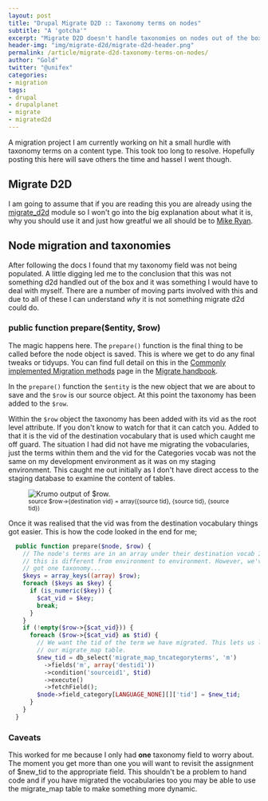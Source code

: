 ```yaml
---
layout: post
title: "Drupal Migrate D2D :: Taxonomy terms on nodes"
subtitle: "A 'gotcha'"
excerpt: "Migrate D2D doesn't handle taxonomies on nodes out of the box."
header-img: "img/migrate-d2d/migrate-d2d-header.png"
permalink: /article/migrate-d2d-taxonomy-terms-on-nodes/
author: "Gold"
twitter: "@unifex"
categories:
- migration
tags:
- drupal
- drupalplanet
- migrate
- migrated2d
---
```

A migration project I am currently working on hit a small hurdle with taxonomy terms on a content type. This took too long to resolve. Hopefully posting this here will save others the time and hassel I went though.

## Migrate D2D
I am going to assume that if you are reading this you are already using the [migrate_d2d] module so I won't go into the big explanation about what it is, why you should use it and just how greatful we all should be to [Mike Ryan].

## Node migration and taxonomies
After following the docs I found that my taxonomy field was not being populated. A little digging led me to the conclusion that this was not something d2d handled out of the box and it was something I would have to deal with myself. There are a number of moving parts involved with this and due to all of these I can understand _why_ it is not something migrate d2d could do.

### public function prepare($entity, $row)
The magic happens here.  The ```prepare()``` function is the final thing to be called before the node object is saved. This is where we get to do any final tweaks or tidyups. You can find full detail on this in the [Commonly implemented Migration methods] page in the [Migrate handbook].

In the ```prepare()``` function the ```$entity``` is the new object that we are about to save and the ```$row``` is our source object. At this point the taxonomy has been added to the ```$row```.

Within the ```$row``` object the taxonomy has been added with its vid as the root level attribute. If you don't know to watch for that it can catch you. Added to that it is the vid of the destination vocabulary that is used which caught me off guard. The situation I had did not have me migrating the vobacularies, just the terms within them and the vid for the Categories vocab was not the same on my development environment as it was on my staging environment. This caught me out initially as I don't have direct access to the staging database to examine the content of tables.

<figure>
  <img src="{{ site.url }}/img/migrate-d2d/row_object_krumo.png" alt="Krumo output of $row." class="img-responsive img-thumbnail" />
  <figcaption><small>source $row->{destination vid} = array({source tid}, {source tid}, {source tid})</small></figcaption>
</figure>

Once it was realised that the vid was from the destination vocabulary things got easier.  This is how the code looked in the end for me;
```php
  public function prepare($node, $row) {
    // The node's terms are in an array under their destination vocab ID and
    // this is different from environment to environment. However, we've only
    // got one taxonomy...
    $keys = array_keys((array) $row);
    foreach ($keys as $key) {
      if (is_numeric($key)) {
        $cat_vid = $key;
        break;
      }
    }
    if (!empty($row->{$cat_vid})) {
      foreach ($row->{$cat_vid} as $tid) {
        // We want the tid of the term we have migrated. This lets us look it up
        // our migrate_map table.
        $new_tid = db_select('migrate_map_tncategoryterms', 'm')
          ->fields('m', array('destid1'))
          ->condition('sourceid1', $tid)
          ->execute()
          ->fetchField();
        $node->field_category[LANGUAGE_NONE][]['tid'] = $new_tid;
      }
    }
  }
```

### Caveats
This worked for me because I only had **one** taxonomy field to worry about. The moment you get more than one you will want to revisit the assignment of $new_tid to the appropriate field. This shouldn't be a problem to hand code and if you have migrated the vocabularies too you may be able to use the migrate_map table to make something more dynamic.

[migrate_d2d]:https://www.drupal.org/project/migrate_d2d
[Mike Ryan]:https://www.drupal.org/u/mikeryan
[Commonly implemented Migration methods]:https://www.drupal.org/node/1132582
[Migrate handbook]:https://www.drupal.org/migrate
